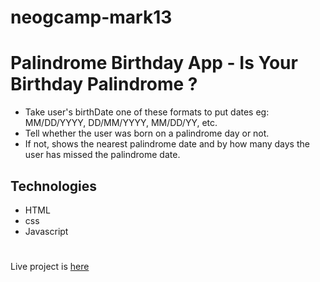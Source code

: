 <!-- @format -->

# neogcamp-mark13

# Palindrome Birthday App - Is Your Birthday Palindrome ?

- Take user's birthDate one of these formats to put dates eg: MM/DD/YYYY, DD/MM/YYYY, MM/DD/YY, etc.
- Tell whether the user was born on a palindrome day or not.
- If not, shows the nearest palindrome date and by how many days the user has missed the palindrome date.

## Technologies

- HTML
- css
- Javascript

#

Live project is [here](neog-camp-mark13.netlify.app)
